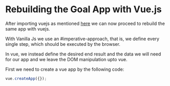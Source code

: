 # Rebuilding the Goal App with Vue.js
After importing vuejs as mentioned [here](Importing%20Vue%20via%20CDN.md) we can now proceed to rebuild the same app with vuejs.

With Vanilla Js we use an #imperative-approach, that is, we define every single step, which should be executed by the browser. 

In vue, we instead define the desired end result and the data we will need for our app and we leave the DOM manipulation upto vue.

First we need to create a vue app by the following code:

```js
vue.createApp({});
```